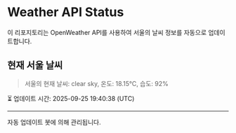 
# Weather API Status

이 리포지토리는 OpenWeather API를 사용하여 서울의 날씨 정보를 자동으로 업데이트합니다.

## 현재 서울 날씨
> 서울의 현재 날씨: clear sky, 온도: 18.15°C, 습도: 92%

⏳ 업데이트 시간: 2025-09-25 19:40:38 (UTC)

---
자동 업데이트 봇에 의해 관리됩니다.
